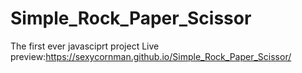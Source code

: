 # Simple_Rock_Paper_Scissor
 The first ever javasciprt project
Live preview:https://sexycornman.github.io/Simple_Rock_Paper_Scissor/
